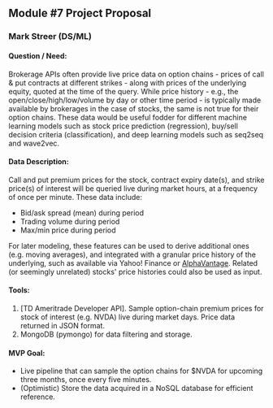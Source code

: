 ## Module #7 Project Proposal
### Mark Streer (DS/ML)

#### Question / Need:

Brokerage APIs often provide live price data on option chains - prices of call & put contracts at different strikes - along with prices of the underlying equity, quoted at the time of the query. While price history - e.g., the open/close/high/low/volume by day or other time period - is typically made available by brokerages in the case of stocks, the same is not true for their option chains. These data would be useful fodder for different machine learning models such as stock price prediction (regression), buy/sell decision criteria (classification), and deep learning models such as seq2seq and wave2vec.

#### Data Description:

Call and put premium prices for the stock, contract expiry date(s), and strike price(s) of interest will be queried live during market hours, at a frequency of once per minute. These data include:

* Bid/ask spread (mean) during period
* Trading volume during period
* Max/min price during period

For later modeling, these features can be used to derive additional ones (e.g. moving averages), and integrated with a granular price history of the underlying, such as available via Yahoo! Finance or [AlphaVantage](https://wwwl.alphavantage.co). Related (or seemingly unrelated) stocks' price histories could also be used as input.

#### Tools:

1. [TD Ameritrade Developer API]. Sample option-chain premium prices for stock of interest (e.g. NVDA) live during market days. Price data returned in JSON format.
2. MongoDB (pymongo) for data filtering and storage.

#### MVP Goal:
* Live pipeline that can sample the option chains for $NVDA for upcoming three months, once every five minutes.
* (Optimistic) Store the data acquired in a NoSQL database for efficient reference.